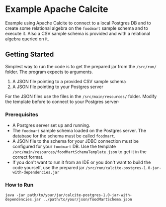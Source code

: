 # Example Apache Calcite
Example using Apache Calcite to connect to a local Postgres DB and to create some relational algebra on the `foodmart` sample schema and to execute it. Also a CSV sample schema is provided and with a  relational algebra queried on it.

## Getting Started

Simplest way to run the code is to get the prepared jar from the `/src/run/` folder.
The program expects to arguments.
1. A JSON file pointing to a provided CSV sample schema
2. A JSON file pointing to your Postgres server 

For the JSON files use the files in the `/src/main/resources/` folder. Modify the template before to connect to your Postgres server-

### Prerequisites

* A Postgres server set up and running.
* The `foodmart` sample schema loaded on the Postgres server. The database for the schema must be called `foodmart`.
* A JSON file to the schema for your JDBC connection must be configured for your `foodmart` DB. Use the template `/src/main/resources/foodMartSchemaTemplate.json` to get it in the correct format.
* If you don't want to run it from an IDE or you don't want to build the code yourself, use the prepared jar `/src/run/calcite-postgres-1.0-jar-with-dependencies.jar`

### How to Run

```java -jar path/to/your/jar/calcite-postgres-1.0-jar-with-dependencies.jar ../path/to/your/json/foodMartSchema.json```
